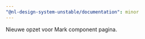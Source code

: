 ```yaml
---
"@nl-design-system-unstable/documentation": minor
---
```


Nieuwe opzet voor Mark component pagina.
